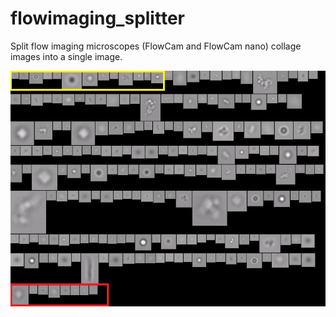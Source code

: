 # flowimaging_splitter
Split flow imaging microscopes (FlowCam and FlowCam nano) collage images into a single image.

![](images\FlowCam_Nano_data.png)
